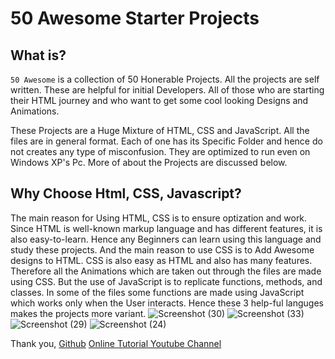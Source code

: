 # 50 Awesome Starter Projects
## What is?
`50 Awesome` is a collection of 50 Honerable Projects. All the projects are self written. These are helpful for initial Developers. All of those who are starting their HTML journey and who want to get some cool looking Designs and Animations.

These Projects are a Huge Mixture of HTML, CSS and JavaScript. All the files are in general format. Each of one has its Specific Folder and hence do not creates any type of misconfusion. They are optimized to run even on Windows XP's Pc. More of about the Projects are discussed below.
## Why Choose Html, CSS, Javascript?
The main reason for Using HTML, CSS is to ensure optization and work. Since HTML is well-known markup language and has different features, it is also easy-to-learn. Hence any Beginners can learn using this language and study these projects. And the main reason to use CSS is to Add Awesome designs to HTML. CSS is also easy as HTML and also has many features. Therefore all the Animations which are taken out through the files are made using CSS. But the use of JavaScript is to replicate functions, methods, and classes. In some of the files some functions are made using JavaScript which works only when the User interacts. Hence these 3 help-ful languges makes the projects more variant.
![Screenshot (30)](https://user-images.githubusercontent.com/62102478/144831569-7c07f495-6574-4708-a235-57884131ea21.png)
![Screenshot (33)](https://user-images.githubusercontent.com/62102478/144831672-105a7a7e-a5c6-4bc1-9373-f0db7479f2f2.png)
![Screenshot (29)](https://user-images.githubusercontent.com/62102478/144831055-4985f8c1-b4fc-4537-93da-40ce7542446a.png)
![Screenshot (24)](https://user-images.githubusercontent.com/62102478/159162459-d6555399-972c-413a-8695-bf66dd14ef88.png)

Thank you,
[Github](https://github.com/)
[Online Tutorial Youtube Channel](https://www.youtube.com/channel/UCbwXnUipZsLfUckBPsC7Jog)
